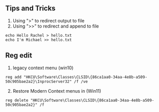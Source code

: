 ## Tips and Tricks
1. Using ">" to redirect output to file
2. Using ">>" to redirect and append to file
```
echo Hello Rachel > hello.txt
echo I'm Michael >> hello.txt
```

## Reg edit
1. legacy context menu (win10)
```
reg add "HKCU\Software\Classes\CLSID\{86ca1aa0-34aa-4e8b-a509-50c905bae2a2}\InprocServer32" /f /ve
```
2. Restore Modern Context menus in (Win11)
```
reg delete "HKCU\Software\Classes\CLSID\{86ca1aa0-34aa-4e8b-a509-50c905bae2a2}" /f
```